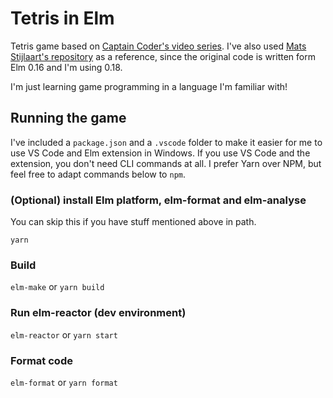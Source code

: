 # Tetris in Elm

Tetris game based on [Captain Coder's video series](https://www.youtube.com/playlist?list=PL7C8fMD-89DKhlerIE3BrYNd0PlhA6Zch). I've also used [Mats Stijlaart's repository](https://github.com/stil4m/elm-tetris) as a reference, since the original code is written form Elm 0.16 and I'm using 0.18.

I'm just learning game programming in a language I'm familiar with!

## Running the game

I've included a `package.json` and a `.vscode` folder to make it easier for me to use VS Code and Elm extension in Windows. If you use VS Code and the extension, you don't need CLI commands at all. I prefer Yarn over NPM, but feel free to adapt commands below to `npm`.

### (Optional) install Elm platform, elm-format and elm-analyse

You can skip this if you have stuff mentioned above in path.

`yarn`

### Build

`elm-make` or `yarn build`

### Run elm-reactor (dev environment)

`elm-reactor` or `yarn start`

### Format code

`elm-format` or `yarn format`
